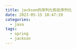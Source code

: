 ```yaml
---
title: jackson的序列化和反序列化
date: 2023-05-15 18:47:19
categories: 
  - java
tags: 
  - spring
  - jackson
---
```

